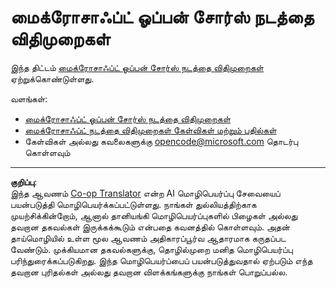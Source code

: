 <!--
CO_OP_TRANSLATOR_METADATA:
{
  "original_hash": "c06b12caf3c901eb3156e3dd5b0aea56",
  "translation_date": "2025-10-11T11:17:32+00:00",
  "source_file": "CODE_OF_CONDUCT.md",
  "language_code": "ta"
}
-->
# மைக்ரோசாஃப்ட் ஓப்பன் சோர்ஸ் நடத்தை விதிமுறைகள்

இந்த திட்டம் [மைக்ரோசாஃப்ட் ஓப்பன் சோர்ஸ் நடத்தை விதிமுறைகள்](https://opensource.microsoft.com/codeofconduct/) ஏற்றுக்கொண்டுள்ளது.

வளங்கள்:

- [மைக்ரோசாஃப்ட் ஓப்பன் சோர்ஸ் நடத்தை விதிமுறைகள்](https://opensource.microsoft.com/codeofconduct/)
- [மைக்ரோசாஃப்ட் நடத்தை விதிமுறைகள் கேள்விகள் மற்றும் பதில்கள்](https://opensource.microsoft.com/codeofconduct/faq/)
- கேள்விகள் அல்லது கவலைகளுக்கு [opencode@microsoft.com](mailto:opencode@microsoft.com) தொடர்பு கொள்ளவும்

---

**குறிப்பு**:  
இந்த ஆவணம் [Co-op Translator](https://github.com/Azure/co-op-translator) என்ற AI மொழிபெயர்ப்பு சேவையைப் பயன்படுத்தி மொழிபெயர்க்கப்பட்டுள்ளது. நாங்கள் துல்லியத்திற்காக முயற்சிக்கின்றோம், ஆனால் தானியங்கி மொழிபெயர்ப்புகளில் பிழைகள் அல்லது தவறான தகவல்கள் இருக்கக்கூடும் என்பதை கவனத்தில் கொள்ளவும். அதன் தாய்மொழியில் உள்ள மூல ஆவணம் அதிகாரப்பூர்வ ஆதாரமாக கருதப்பட வேண்டும். முக்கியமான தகவல்களுக்கு, தொழில்முறை மனித மொழிபெயர்ப்பு பரிந்துரைக்கப்படுகிறது. இந்த மொழிபெயர்ப்பைப் பயன்படுத்துவதால் ஏற்படும் எந்த தவறான புரிதல்கள் அல்லது தவறான விளக்கங்களுக்கு நாங்கள் பொறுப்பல்ல.